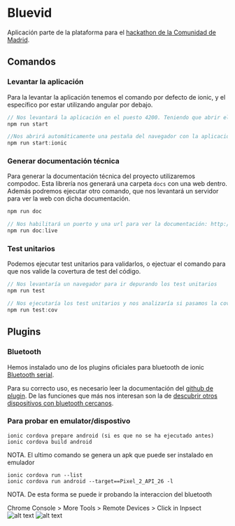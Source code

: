 # Bluevid

Aplicación parte de la plataforma para el [hackathon de la Comunidad de Madrid](https://vencealvirus.org/).

## Comandos

### Levantar la aplicación

Para la levantar la aplicación tenemos el comando por defecto de ionic, y el específico por estar utilizando angular por debajo.

```js
// Nos levantará la aplicación en el puesto 4200. Teniendo que abrir el navegador en http://localhost:4200
npm run start

//Nos abrirá automáticamente una pestaña del navegador con la aplicación en el puerto 8100
npm run start:ionic

```

### Generar documentación técnica

Para generar la documentación técnica del proyecto utilizaremos compodoc. Esta librería nos generará una carpeta `docs` con una web dentro. Además podremos ejecutar otro comando, que nos levantará un servidor para ver la web con dicha documentación.

```js
npm run doc

// Nos habilitará un puerto y una url para ver la documentación: http://127.0.0.1:8080
npm run doc:live

```

### Test unitarios
Podemos ejecutar test unitarios para validarlos, o ejectuar el comando para que nos valide la covertura de test del código.

```js
// Nos levantaría un navegador para ir depurando los test unitarios
npm run test

// Nos ejecutaría los test unitarios y nos analizaría si pasamos la covertura de test indicada en el kama
npm run test:cov

```

## Plugins

### Bluetooth

Hemos instalado uno de los plugins oficiales para bluetooth de ionic [Bluetooth serial](https://ionicframework.com/docs/native/bluetooth-serial).

Para su correcto uso, es necesario leer la documentación del [github de plugin](https://github.com/don/BluetoothSerial). De las funciones que más nos interesan son la de [descubrir otros dispositivos con bluetooth cercanos](https://github.com/don/BluetoothSerial#discoverunpaired).

### Para probar en emulator/dispostivo
```
ionic cordova prepare android (si es que no se ha ejecutado antes)
ionic cordova build android
```
NOTA. El ultimo comando se genera un apk que puede ser instalado en emulador

```
ionic cordova run --list
ionic cordova run android --target==Pixel_2_API_26 -l
```
NOTA. De esta forma se puede ir probando la interaccion del bluetooth

Chrome Console > More Tools > Remote Devices > Click in Inpsect
![alt text](docs/remote_devices.png "")
![alt text](docs/console_js_remote.png "")


